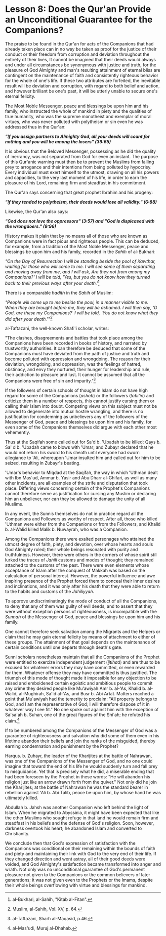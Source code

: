 Lesson 8: Does the Qur'an Provide an Unconditional Guarantee for the Companions?
================================================================================

The praise to be found in the Qur'an for acts of the Companions that had
already taken place can in no way be taken as proof for the justice of
their conduct or their freedom from corruption and deviation throughout
the entirety of their lives, It cannot be imagined that their deeds
would always and under all circumstances be synonymous with justice and
truth, for the pleasure of God Almighty and man's resulting attainment
of eternal bliss are contingent on the maintenance of faith and
consistently righteous behavior for the whole of one's life. If these
two attributes are forfeited, the inevitable result will be deviation
and corruption, with regard to both belief and action, and however
brilliant be one's past, it will be utterly unable to secure one's
eternal felicity.

The Most Noble Messenger, peace and blessings be upon him and his
family, who instructed the whole of mankind in piety and the qualities
of true humanity, who was the supreme monotheist and exemplar of moral
virtues, who was never polluted with polytheism or sin even he was
addressed thus in the Qur'an:

***"If you assign partners to Almighty God, all your deeds will count
for nothing and you will be among the losers" (39:65)***

It is obvious that the Beloved Messenger, possessing as he did the
quality of inerrancy, was not separated from God for even an instant.
The purpose of this Qur'anic warning must then be to prevent the Muslims
from falling prey to arrogance and their intentions from being polluted
by hypocrisy. Every individual must exert himself to the utmost, drawing
on all his powers and capacities, to the very last moment of his life,
in order to earn the pleasure of his Lord, remaining firm and steadfast
in his commitment.

The Qur'an says concerning that great prophet Ibrahim and his progeny:

***"If they tended to polytheism, their deeds would lose all validity."
(6:88)***

Likewise, the Qur'an also says:

***"God does not love the oppressors" (3:57) and "God is displeased with
the wrongdoers." (9:96)***

History makes it plain that by no means all of those who are known as
Companions were in fact pious and righteous people. This can be deduced,
for example, from a tradition of the Most Noble Messenger, peace and
blessings be upon him and his family, recorded in the *Sahih* of
al-Bukhari:

*"On the Day of Resurrection I will be standing beside the pool of
Kawthar, waiting for those who will come to me. I will see some of them
separating and moving away from me, and I will ask, Are they not from
among my Companions?' I will be told, 'Yes, but you do not know how they
turned back to their previous ways after your death.'*[^1]

There is a comparable *hadith* in the *Sahih* of Muslim:

*"People will come up to me beside the pool, in a manner visible to me.
When they are brought before me, they will be ashamed. I will then say,
'O God, are these my Companions?' I will be told, 'You do not know what
they did after your death.*'"[^2]

al-Taftazani, the well-known Shafi'i scholar, writes:

"The clashes, disagreements and battles that took place among the
Companions have been recorded in books of history, and narrated by
trustworthy authorities. It can therefore be deduced that some of the
Companions must have deviated from the path of justice and truth and
become polluted with oppression and wrongdoing. The reason for their
deviation, wrongdoing, and oppression, was the feelings of hatred,
obstinacy, and envy they nurtured, their hunger for leadership and rule,
their addiction to pleasure and lust. It cannot be assumed that all the
Companions were free of sin and impurity."[^3]

If the followers of certain schools of thought in Islam do not have high
regard for some of the Companions (*ashab*) or the followers (*tabi'in*)
and criticize them in a number of respects, this cannot justify cursing
them or calling their Islam into doubt. Competing views on this subject
must not be allowed to degenerate into mutual hostile wrangling, and
there is no justification for condemning as unbelievers any of the
followers of the Messenger of God, peace and blessings be upon him and
his family, for even some of the Companions themselves did argue with
each other most vehemently.

Thus at the Saqifah some called out for Sa'd b. 'Ubadah to be killed;
Qays b. Sa' d b. 'Ubadah came to blows with 'Umar; and Zubayr declared
that he would not return his sword to his sheath until everyone had
sworn allegiance to 'Ali, whereupon 'Umar insulted him and called out
for him to be seized, resulting in Zubayr's beating.

'Umar's behavior to Miqdad at the Saqifah, the way in which 'Uthman
dealt with Ibn Mas'ud, Ammar b. Yasir and Abu Dharr al-Ghifari, as well
as many other incidents, are all examples of the strife and disputation
that took place. Differing views concerning certain of the Prophet's
Companions cannot therefore serve as justification for cursing any
Muslim or declaring him an unbeliever, nor can they be allowed to damage
the unity of all Muslims.

In any event, the Sunnis themselves do not in practice regard all the
Companions and Followers as worthy of respect. After all, those who
killed 'Uthman were either from the Companions or from the Followers,
and Khalid b. al-Walid killed Malik b. Nuwayrah, who was a Companion.

Among the Companions there were exalted personages who attained the
utmost degree of faith, piety, and devotion, over whose hearts and souls
God Almighty ruled; their whole beings resonated with purity and
truthfulness. However, there were others in the corners of whose spirit
still lurked the traces of *Jahili* customs and modes of thought; they
remained attached to the customs of the past. There were even elements
whose acceptance of Islam after the conquest of Makkah was based on the
calculation of personal interest. However, the powerful influence and
awe inspiring presence of the Prophet forced them to conceal their inner
desires and inclinations, and it was only after his death that they were
able to return to the habits and customs of the *Jahiliyyah*.

To approve undiscriminatingly the mode of conduct of all the Companions,
to deny that any of them was guilty of evil deeds, and to assert that
they were without exception persons of righteousness, is incompatible
with the *Sunnah* of the Messenger of God, peace and blessings be upon
him and his family.

One cannot therefore seek salvation among the Migrants and the Helpers
or claim that he may gain eternal felicity by means of attachment to
either of these groups. The attainment of that goal depends on the
maintenance of certain conditions until one departs through death's
gate.

Sunni scholars nonetheless maintain that all the Companions of the
Prophet were entitled to exercize independent judgement (*ijtihad*) and
are thus to be excused for whatever errors they may have committed, or
even rewarded for them. Whatever offense they may have committed is thus
justified. The triumph of this mode of thought made it impossible for
any objection to be raised and emboldened certain egoistic and ambitious
people to commit any crime they desired people like Mu'awiyah Amr b.
al-'As, Khalid b. al-Walid, al-Mughirah, Sa'id al-'As, and Busr b. Abi
Artat. Matters reached a point that Mu'awiyah had the temerity to
proclaim: "All property belongs to God, and I am the representative of
God; I will therefore dispose of it in whatever way I see fit." No one
spoke out against him with the exception of Sa'sa'ah b. Suhan, one of
the great figures of the Shi'ah; he refuted his claim.[^4]

If to be numbered among the Companions of the Messenger of God was a
guarantee of righteousness and salvation why did some of them even in
his lifetime abandon their beliefs and join the ranks of the misguided,
thereby earning condemnation and punishment by the Prophet?

Harqus. b. Zuhayr, the leader of the Kharijites at the battle of
Nahrawan, was one of the Companions of the Messenger of God, and no one
could imagine that toward the end of his life he would suddenly turn and
fall prey to misguidance. Yet that is precisely what he did, a miserable
ending that had been foreseen by the Prophet in these words: "He will
abandon his religion just like an arrow drawn forth from the quiver."
Not only did he join the Kharijites; at the battle of Nahrawan he was
the standard bearer in rebellion against 'Ali b. Abi Talib, peace be
upon him, by whose hand he was ultimately killed.

Abdullah b. Jahsh was another Companion who left behind the light of
Islam. When he migrated to Abyssinia, it might have been expected that
like the other Muslims who sought refuge in that land he would remain
firm and steadfast in his beliefs and the defense of God's religion.
Soon, however, darkness overtook his heart; he abandoned Islam and
converted to Christianity.

We conclude then that God's expression of satisfaction with the
Companions was conditional on their remaining within the bounds of faith
and piety and maintaining their link with God to the very end of their
life. If they changed direction and went astray, all of their good deeds
were voided, and God Almighty's satisfaction became transformed into
anger and wrath. Not only was no unconditional guarantee of God's
permanent pleasure not given to the Companions or the common believers
of later generations; it was not given even to the Prophets or the
Imams, despite their whole beings overflowing with virtue and blessings
for mankind.

[^1]: al-Bukhari, al-Sahih, "Kitab al-Fitan".

[^2]: Muslim, al-Sahih, Vol. XV, p. 64.

[^3]: al-Taftazani, Sharh al-Maqasid, p.46.

[^4]: al-Mas'udi, Muruj al-Dhahab.


